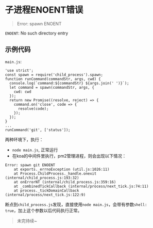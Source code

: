 # 子进程ENOENT错误

> Error: spawn ENOENT

`ENOENT`: No such directory entry


## 示例代码
`main.js`:
```
'use strict';
const spawn = require('child_process').spawn;
function runCommand(commandStr, args, cwd) {
  console.log(`command:${commandStr} ${args.join(' ')}`);
  let command = spawn(commandStr, args, {
    cwd: cwd
  });
  return new Promise((resolve, reject) => {
    command.on('close', code => {
      resolve(code);
    });
  });
}
...
runCommand('git', ['status']);
```

两种环境下，执行：
 
* `node main.js`, 正常运行
* 在koa的中间件里执行，pm2管理进程，则会出现以下情况：

```
Error: spawn git ENOENT
    at exports._errnoException (util.js:1026:11)
    at Process.ChildProcess._handle.onexit (internal/child_process.js:193:32)
    at onErrorNT (internal/child_process.js:359:16)
    at _combinedTickCallback (internal/process/next_tick.js:74:11)
    at process._tickDomainCallback (internal/process/next_tick.js:122:9)
```

断点到`child_process.js`发现，直接使用`node main.js`，会带有参数`shell: true`，加上这个参数以后代码执行正常。

> 未完待续~

